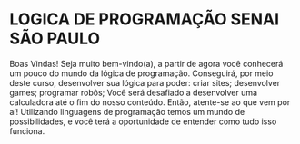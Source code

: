 # LOGICA DE PROGRAMAÇÃO SENAI SÃO PAULO
 Boas Vindas! Seja muito bem-vindo(a), a partir de agora você conhecerá um pouco do mundo da lógica de programação. Conseguirá, por meio deste curso, desenvolver sua lógica para poder:  criar sites; desenvolver games; programar robôs; Você será desafiado a desenvolver uma calculadora até o fim do nosso conteúdo. Então, atente-se ao que vem por aí!  Utilizando linguagens de programação temos um mundo de possibilidades, e você terá a oportunidade de entender como tudo isso funciona.
